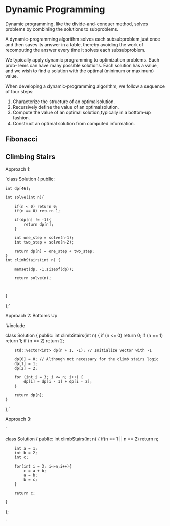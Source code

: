 # Dynamic Programming

Dynamic programming, like the divide-and-conquer method, solves problems by combining the solutions to subproblems.

A dynamic-programming algorithm solves each subsubproblem just once and then saves its answer in a table, thereby avoiding the work of recomputing the answer every time it solves each subsubproblem.

We typically apply dynamic programming to optimization problems. Such prob- lems can have many possible solutions. Each solution has a value, and we wish to find a solution with the optimal (minimum or maximum) value.

When developing a dynamic-programming algorithm, we follow a sequence of four steps:

1. Characterize the structure of an optimalsolution.
2. Recursively define the value of an optimalsolution.
3. Compute the value of an optimal solution,typically in a bottom-up fashion.
4. Construct an optimal solution from computed information.

## Fibonacci


## Climbing Stairs

Approach 1:

`class Solution {
public:

    int dp[46];

    int solve(int n){

        if(n < 0) return 0;
        if(n == 0) return 1;

        if(dp[n] != -1){
            return dp[n];
        } 

        int one_step = solve(n-1);
        int two_step = solve(n-2);

        return dp[n] = one_step + two_step;
    }
    int climbStairs(int n) {

        memset(dp, -1,sizeof(dp));

        return solve(n);
        

        
    }
};`


Approach 2: Bottoms Up

`#include <vector>

class Solution {
public:
    int climbStairs(int n) {
        if (n <= 0) return 0;
        if (n == 1) return 1;
        if (n == 2) return 2;

        std::vector<int> dp(n + 1, -1); // Initialize vector with -1

        dp[0] = 0; // Although not necessary for the climb stairs logic
        dp[1] = 1;
        dp[2] = 2;

        for (int i = 3; i <= n; i++) {
            dp[i] = dp[i - 1] + dp[i - 2];
        }

        return dp[n];
    }
};`



Approach 3: 

`

class Solution {
public:
    int climbStairs(int n) {
        if(n == 1 || n == 2)
        return n;

        int a = 1;
        int b = 2;
        int c;

        for(int i = 3; i<=n;i++){
            c = a + b;
            a = b;
            b = c;
        }

        return c;
        
    }
};

`